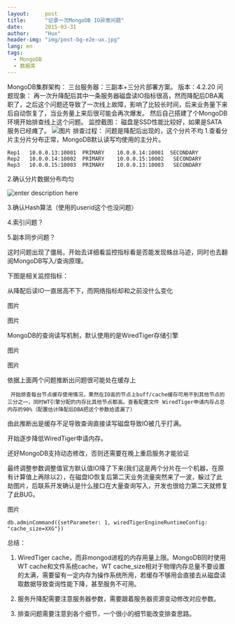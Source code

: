 ```yaml
---
layout:     post
title:      "记录一次MongoDB IO异常问题"
date:       2015-03-31 
author:     "Hux"
header-img: "img/post-bg-e2e-ux.jpg"
lang: en
tags:
  - MongoDB
  - 数据库
---
```



MongoDB集群架构：
    三台服务器：三副本+三分片部署方案。
    版本：4.2.20
问题现象：
    再一次升降配后其中一条服务器磁盘读IO指标很高，然而降配后DBA离职了，之后这个问题还导致了一次线上故障，影响了比较长时间，后来业务量下来后自动恢复了，当业务量上来后很可能会再次爆发。  然后自己搭建了个MongoDB环境开始排查线上这个问题。
监控截图：
     磁盘是SSD性能比较好，如果是SATA服务已经瘫了。
![图片](./images/1658112256465.png)
排查过程：
   问题是降配后出现的，这个分片不均
  1.查看分片主分片分布正常，MongoDB默认读写均使用的主分片。

``` 
Rep1   10.0.0.13:10001  PRIMARY    10.0.0.14:10001  SECONDARY
Rep2   10.0.0.14:10002  PRIMARY    10.0.0.15:10002   SECONDARY
Rep3   10.0.0.15:10003  PRIMARY    10.0.0.13:10003   SECONDARY 
```

2.确认分片数据分布均匀

![enter description here](./images/1658112277712.png)

3.确认Hash算法（使用的userid这个也没问题）

4.索引问题？

5.副本同步问题？

这时问题出现了僵局，开始去详细看监控指标看是否能发现蛛丝马迹，同时也去翻阅MongoDB写入/查询原理。

下图是相关监控指标：

从降配后读IO一直居高不下，而网络指标却和之前没什么变化

图片

图片

MongoDB的查询读写机制，默认使用的是WiredTiger存储引擎

图片


图片

依据上面两个问题推断出问题很可能处在缓存上

     开始排查每台节点缓存使用情况，果然在IO高的节点上buff/cache缓存可用不到其他节点的三分之一，同时WT引擎分配的内存比其他节点都高。查看配置文件 WiredTiger申请内存占总内存的90%（配置估计降配后DBA把这个参数给遗漏了）



由此推断出是缓存不足导致查询直接读写磁盘导致IO被几乎打满。

开始逐步降低WiredTiger申请内存。

还好MongoDB支持动态修改，否则还需要在晚上重启服务才能验证

最终调整参数调整值官方默认值IO降了下来(我们这是两个分片在一个机器，在原有计算值上再除以2），在磁盘IO恢复后第二天业务流量突然来了一波，躲过了此劫图片，后联系开发确认是什么接口在大量查询写入，开发也很给力第二天就修复了此BUG。

图片



``` 
db.adminCommand({setParameter: 1, wiredTigerEngineRuntimeConfig: "cache_size=XXG"})
```

总结：

 1.    WiredTiger cache，而非mongod进程的内存用量上限。MongoDB同时使用WT cache和文件系统cache，WT cache_size相对于物理内存总量不要设置的太满，需要留有一定内存为操作系统所用，若缓存不够用会直接去从磁盘读取数据导致查询性能下降，甚至服务不可用。

2.    服务升降配需要注意服务器参数，需要跟着服务器资源变动修改对应参数。

3.    排查问题需要注意到各个细节，一个很小的细节能改变排查思路。

